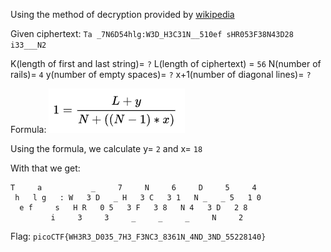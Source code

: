 Using the method of decryption provided by [wikipedia](https://en.wikipedia.org/wiki/Rail_fence_cipher)

Given ciphertext: `Ta _7N6D54hlg:W3D_H3C31N__510ef sHR053F38N43D28 i33___N2`

K(length of first and last string)= `?`
L(length of ciphertext) = `56`
N(number of rails)= `4`
y(number of empty spaces)= `?`
x+1(number of diagonal lines)= `?`

Formula: ![formula](railfence.png)

Using the formula, we calculate y= `2` and x= `18`

With that we get:
```
T     a           _     7     N     6     D     5     4 
 h   l g   : W   3 D   _ H   3 C   3 1   N _   _ 5   1 0
  e f     s   H R   0 5   3 F   3 8   N 4   3 D   2 8   
         i     3     3     _     _     _     N     2 
```

Flag: `picoCTF{WH3R3_D035_7H3_F3NC3_8361N_4ND_3ND_55228140}`



